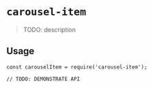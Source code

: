 # `carousel-item`

> TODO: description

## Usage

```
const carouselItem = require('carousel-item');

// TODO: DEMONSTRATE API
```
